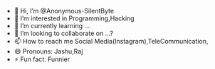 - 👋 Hi, I’m @Anonymous-SilentByte
- 👀 I’m interested in Programming,Hacking
- 🌱 I’m currently learning ...
- 💞️ I’m looking to collaborate on ...?
- 📫 How to reach me Social Media(Instagram),TeleCommunication,
- 😄 Pronouns: Jashu,Raj
- ⚡ Fun fact: Funnier

<!---
Anonymous-SilentByte/Anonymous-SilentByte is a ✨ special ✨ repository because its `README.md` (this file) appears on your GitHub profile.
You can click the Preview link to take a look at your changes.
--->

